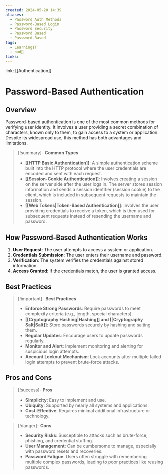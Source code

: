 ```yaml
---
created: 2024-05-20 14:39
aliases:
  - Password Auth Methods
  - Password-Based Login
  - Password Security
  - Password Based
  - Password-Based
tags:
  - LearningIT
  - bud🌿
links:
---
```


link: [[Authentication]]

# Password-Based Authentication

## Overview

Password-based authentication is one of the most common methods for verifying user identity. It involves a user providing a secret combination of characters, known only to them, to gain access to a system or application. Despite its widespread use, this method has both advantages and limitations.

> [!summary]- **Common Types**
> 
> - **[[HTTP Basic Authentication]]**: A simple authentication scheme built into the HTTP protocol where the user credentials are encoded and sent with each request.
> - **[[Session-Cookie Authentication]]**: Involves creating a session on the server side after the user logs in. The server stores session information and sends a session identifier (session cookie) to the client, which is included in subsequent requests to maintain the session.
> - **[[Web Tokens|Token-Based Authentication]]**: Involves the user providing credentials to receive a token, which is then used for subsequent requests instead of resending the username and password.

## How Password-Based Authentication Works

1. **User Request**: The user attempts to access a system or application.
2. **Credentials Submission**: The user enters their username and password.
3. **Verification**: The system verifies the credentials against stored information.
4. **Access Granted**: If the credentials match, the user is granted access.

## Best Practices

> [!important]- **Best Practices**
> 
> - **Enforce Strong Passwords**: Require passwords to meet complexity criteria (e.g., length, special characters).
> - **[[Cryptography Hashing|Hashing]] and [[Cryptography Salt|Salt]]**: Store passwords securely by hashing and salting them.
> - **Regular Updates**: Encourage users to update passwords regularly.
> - **Monitor and Alert**: Implement monitoring and alerting for suspicious login attempts.
> - **Account Lockout Mechanism**: Lock accounts after multiple failed login attempts to prevent brute-force attacks.

## Pros and Cons

> [!success]- **Pros**
> 
> - **Simplicity**: Easy to implement and use.
> - **Ubiquity**: Supported by nearly all systems and applications.
> - **Cost-Effective**: Requires minimal additional infrastructure or technology.

> [!danger]- **Cons**
> 
> - **Security Risks**: Susceptible to attacks such as brute-force, phishing, and credential stuffing.
> - **User Management**: Can be cumbersome to manage, especially with password resets and recoveries.
> - **Password Fatigue**: Users often struggle with remembering multiple complex passwords, leading to poor practices like reusing passwords.
